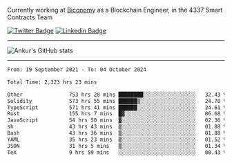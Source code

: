 Currently working at [Biconomy](https://biconomy.io/) as a Blockchain Engineer, in the 4337 Smart Contracts Team

 [![Twitter Badge](https://img.shields.io/badge/-@ankurdubey521-1ca0f1?style=flat-square&labelColor=1ca0f1&logo=twitter&logoColor=white&link=https://twitter.com/ankurdubey521)](https://twitter.com/ankurdubey521) [![Linkedin Badge](https://img.shields.io/badge/-ankurdubey521-blue?style=flat-square&logo=Linkedin&logoColor=white&link=https://www.linkedin.com/in/ankurdubey521/)](https://www.linkedin.com/in/ankurdubey521/)

<hr/>

![Ankur's GitHub stats](https://github-readme-stats.vercel.app/api?username=ankurdubey521&count_private=true&theme=radical)

<hr/>

<!--START_SECTION:waka-->

```txt
From: 19 September 2021 - To: 04 October 2024

Total Time: 2,323 hrs 23 mins

Other               753 hrs 28 mins ████████░░░░░░░░░░░░░░░░░   32.43 %
Solidity            573 hrs 55 mins ██████▒░░░░░░░░░░░░░░░░░░   24.70 %
TypeScript          571 hrs 41 mins ██████░░░░░░░░░░░░░░░░░░░   24.61 %
Rust                155 hrs 7 mins  █▓░░░░░░░░░░░░░░░░░░░░░░░   06.68 %
JavaScript          54 hrs 50 mins  ▓░░░░░░░░░░░░░░░░░░░░░░░░   02.36 %
sh                  43 hrs 43 mins  ▒░░░░░░░░░░░░░░░░░░░░░░░░   01.88 %
Bash                43 hrs 36 mins  ▒░░░░░░░░░░░░░░░░░░░░░░░░   01.88 %
YAML                35 hrs 23 mins  ▒░░░░░░░░░░░░░░░░░░░░░░░░   01.52 %
JSON                31 hrs 5 mins   ▒░░░░░░░░░░░░░░░░░░░░░░░░   01.34 %
TeX                 9 hrs 59 mins   ░░░░░░░░░░░░░░░░░░░░░░░░░   00.43 %
```

<!--END_SECTION:waka-->
